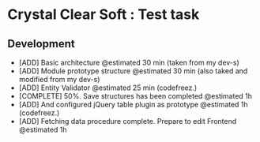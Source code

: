 Crystal Clear Soft : Test task
======

Development
---
- [ADD] Basic architecture @estimated 30 min (taken from my dev-s)
- [ADD] Module prototype structure @estimated 30 min (also taked and modified from my dev-s)
- [ADD] Entity Validator @estimated 25 min (codefreez.)
- [COMPLETE] 50%. Save structures has been completed @estimated 1h
- [ADD] And configured jQuery table plugin as prototype @estimated 1h (codefreez.)
- [ADD] Fetching data procedure complete. Prepare to edit Frontend @estimated 1h